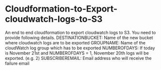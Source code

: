 # Cloudformation-to-Export-cloudwatch-logs-to-S3

An end to end cloudformation to export cloudwatch logs to S3. You need to provide following details.
    DESTINATIONBUCKET: Name of the new bucket where cloudwatch logs are to be exported
    GROUPNAME: Name of the cloudWatch log group which has to be exported
    NUMBEROFDAYS: If today is November 21st and NUMBEROFDAYS = 1, November 20th logs will be exported. (e.g. 2)
    SUBSCRIBEREMAIL: Email address who will receive the failure email

